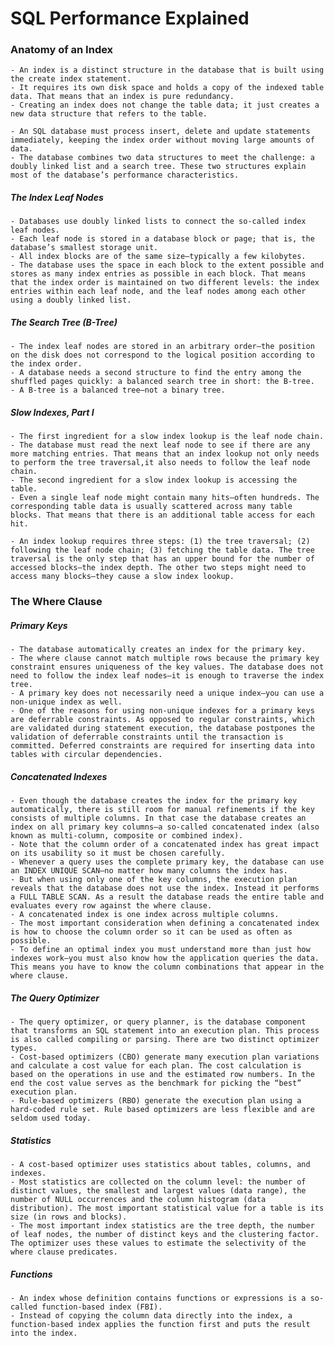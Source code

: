 # SQL Performance Explained

### Anatomy of an Index

    - An index is a distinct structure in the database that is built using the create index statement. 
    - It requires its own disk space and holds a copy of the indexed table data. That means that an index is pure redundancy.
    - Creating an index does not change the table data; it just creates a new data structure that refers to the table.

    - An SQL database must process insert, delete and update statements immediately, keeping the index order without moving large amounts of data.
    - The database combines two data structures to meet the challenge: a doubly linked list and a search tree. These two structures explain most of the database’s performance characteristics.

##### The Index Leaf Nodes

    - Databases use doubly linked lists to connect the so-called index leaf nodes.
    - Each leaf node is stored in a database block or page; that is, the database’s smallest storage unit. 
    - All index blocks are of the same size—typically a few kilobytes. 
    - The database uses the space in each block to the extent possible and stores as many index entries as possible in each block. That means that the index order is maintained on two different levels: the index entries within each leaf node, and the leaf nodes among each other using a doubly linked list.

##### The Search Tree (B-Tree)
    - The index leaf nodes are stored in an arbitrary order—the position on the disk does not correspond to the logical position according to the index order.
    - A database needs a second structure to find the entry among the shuffled pages quickly: a balanced search tree in short: the B-tree.
    - A B-tree is a balanced tree—not a binary tree.

##### Slow Indexes, Part I
    - The first ingredient for a slow index lookup is the leaf node chain.
    - The database must read the next leaf node to see if there are any more matching entries. That means that an index lookup not only needs to perform the tree traversal,it also needs to follow the leaf node chain.
    - The second ingredient for a slow index lookup is accessing the table.
    - Even a single leaf node might contain many hits—often hundreds. The corresponding table data is usually scattered across many table blocks. That means that there is an additional table access for each hit.

    - An index lookup requires three steps: (1) the tree traversal; (2) following the leaf node chain; (3) fetching the table data. The tree traversal is the only step that has an upper bound for the number of accessed blocks—the index depth. The other two steps might need to access many blocks—they cause a slow index lookup.

### The Where Clause

##### Primary Keys
    - The database automatically creates an index for the primary key.
    - The where clause cannot match multiple rows because the primary key constraint ensures uniqueness of the key values. The database does not need to follow the index leaf nodes—it is enough to traverse the index tree.
    - A primary key does not necessarily need a unique index—you can use a non-unique index as well.
    - One of the reasons for using non-unique indexes for a primary keys are deferrable constraints. As opposed to regular constraints, which are validated during statement execution, the database postpones the validation of deferrable constraints until the transaction is committed. Deferred constraints are required for inserting data into tables with circular dependencies.

##### Concatenated Indexes
    - Even though the database creates the index for the primary key automatically, there is still room for manual refinements if the key consists of multiple columns. In that case the database creates an index on all primary key columns—a so-called concatenated index (also known as multi-column, composite or combined index). 
    - Note that the column order of a concatenated index has great impact on its usability so it must be chosen carefully.
    - Whenever a query uses the complete primary key, the database can use an INDEX UNIQUE SCAN—no matter how many columns the index has. 
    - But when using only one of the key columns, the execution plan reveals that the database does not use the index. Instead it performs a FULL TABLE SCAN. As a result the database reads the entire table and evaluates every row against the where clause.
    - A concatenated index is one index across multiple columns.
    - The most important consideration when defining a concatenated index is how to choose the column order so it can be used as often as possible.
    - To define an optimal index you must understand more than just how indexes work—you must also know how the application queries the data. This means you have to know the column combinations that appear in the where clause.

##### The Query Optimizer
    - The query optimizer, or query planner, is the database component that transforms an SQL statement into an execution plan. This process is also called compiling or parsing. There are two distinct optimizer types.
    - Cost-based optimizers (CBO) generate many execution plan variations and calculate a cost value for each plan. The cost calculation is based on the operations in use and the estimated row numbers. In the end the cost value serves as the benchmark for picking the “best” execution plan.
    - Rule-based optimizers (RBO) generate the execution plan using a hard-coded rule set. Rule based optimizers are less flexible and are seldom used today.

##### Statistics
    - A cost-based optimizer uses statistics about tables, columns, and indexes. 
    - Most statistics are collected on the column level: the number of distinct values, the smallest and largest values (data range), the number of NULL occurrences and the column histogram (data distribution). The most important statistical value for a table is its size (in rows and blocks).
    - The most important index statistics are the tree depth, the number of leaf nodes, the number of distinct keys and the clustering factor. The optimizer uses these values to estimate the selectivity of the where clause predicates.

##### Functions
    - An index whose definition contains functions or expressions is a so-called function-based index (FBI). 
    - Instead of copying the column data directly into the index, a function-based index applies the function first and puts the result into the index.
    